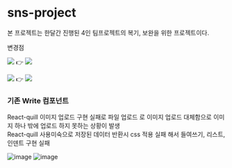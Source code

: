 # sns-project

본 프로젝트는 한달간 진행된 4인 팀프로젝트의 복기, 보완을 위한 프로젝트이다.

변경점

<img src="https://img.shields.io/badge/css3-%231572B6.svg?style=for-the-badge&logo=css3&logoColor=white" />  👉  <img src="https://img.shields.io/badge/SASS-hotpink.svg?style=for-the-badge&logo=SASS&logoColor=white"/>

<img src="https://img.shields.io/badge/mysql-%2300f.svg?style=for-the-badge&logo=mysql&logoColor=white" />  👉  <img src="https://img.shields.io/badge/MariaDB-003545?style=for-the-badge&logo=mariadb&logoColor=white"/>


### 기존 Write 컴포넌트 
React-quill 이미지 업로드 구현 실패로 파일 업로드 로 이미지 업로드 대체함으로 이미지 하나 밖에 업로드 하지 못하는 상황이 발생 <br>
React-quill 사용미숙으로 저장된 데이터 반환시 css 적용 실패 해서 들여쓰기, 리스트, 인덴트 구현 실패

![image](https://user-images.githubusercontent.com/112370961/204750785-f1926d0b-371b-4c84-a573-781fca01033f.png)
![image](https://user-images.githubusercontent.com/112370961/204751074-dc9f77e9-6c3e-4d69-a678-f97665d93e26.png)
